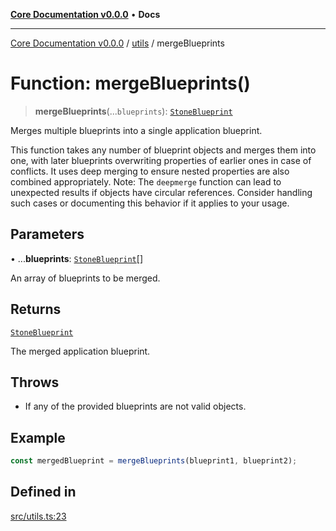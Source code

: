 [**Core Documentation v0.0.0**](../../README.md) • **Docs**

***

[Core Documentation v0.0.0](../../modules.md) / [utils](../README.md) / mergeBlueprints

# Function: mergeBlueprints()

> **mergeBlueprints**(...`blueprints`): [`StoneBlueprint`](../../options/StoneBlueprint/interfaces/StoneBlueprint.md)

Merges multiple blueprints into a single application blueprint.

This function takes any number of blueprint objects and merges them into one,
with later blueprints overwriting properties of earlier ones in case of conflicts.
It uses deep merging to ensure nested properties are also combined appropriately.
Note: The `deepmerge` function can lead to unexpected results if objects have circular references.
Consider handling such cases or documenting this behavior if it applies to your usage.

## Parameters

• ...**blueprints**: [`StoneBlueprint`](../../options/StoneBlueprint/interfaces/StoneBlueprint.md)[]

An array of blueprints to be merged.

## Returns

[`StoneBlueprint`](../../options/StoneBlueprint/interfaces/StoneBlueprint.md)

The merged application blueprint.

## Throws

- If any of the provided blueprints are not valid objects.

## Example

```typescript
const mergedBlueprint = mergeBlueprints(blueprint1, blueprint2);
```

## Defined in

[src/utils.ts:23](https://github.com/stonemjs/core/blob/65be5a9387baf469de681455799e33a2688aa3c9/src/utils.ts#L23)
